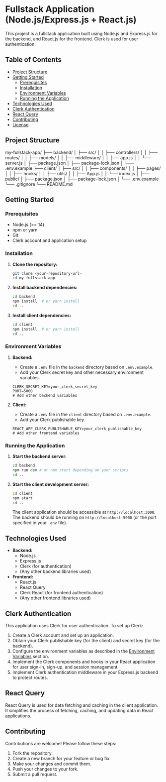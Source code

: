 # Fullstack Application (Node.js/Express.js + React.js)

This project is a fullstack application built using Node.js and Express.js for the backend, and React.js for the frontend. Clerk is used for user authentication.

## Table of Contents

- [Project Structure](#project-structure)
- [Getting Started](#getting-started)
  - [Prerequisites](#prerequisites)
  - [Installation](#installation)
  - [Environment Variables](#environment-variables)
  - [Running the Application](#running-the-application)
- [Technologies Used](#technologies-used)
- [Clerk Authentication](#clerk-authentication)
- [React Query](#react-query)
- [Contributing](#contributing)
- [License](#license)

## Project Structure
my-fullstack-app/
├── backend/
│   ├── src/
│   │   ├── controllers/
│   │   ├── routes/
│   │   ├── models/
│   │   ├── middleware/
│   │   ├── app.js
│   │   └── server.js
│   ├── package.json
│   ├── package-lock.json
│   └── .env.example
├── client/
│   ├── src/
│   │   ├── components/
│   │   ├── pages/
│   │   ├── hooks/
│   │   ├── utils/
│   │   ├── App.js
│   │   └── index.js
│   ├── public/
│   ├── package.json
│   ├── package-lock.json
│   └── .env.example
└── .gitignore
└── README.md




## Getting Started

### Prerequisites

- Node.js (>= 14)
- npm or yarn
- Git
- Clerk account and application setup

### Installation

1.  **Clone the repository:**

    ```bash
    git clone <your-repository-url>
    cd my-fullstack-app
    ```

2.  **Install backend dependencies:**

    ```bash
    cd backend
    npm install  # or yarn install
    cd ..
    ```

3.  **Install client dependencies:**

    ```bash
    cd client
    npm install  # or yarn install
    cd ..
    ```

### Environment Variables

1.  **Backend:**

    -   Create a `.env` file in the `backend` directory based on `.env.example`.
    -   Add your Clerk secret key and other necessary environment variables.

    ```
    CLERK_SECRET_KEY=your_clerk_secret_key
    PORT=5000
    # Add other backend variables
    ```

2.  **Client:**

    -   Create a `.env` file in the `client` directory based on `.env.example`.
    -   Add your Clerk publishable key.

    ```
    REACT_APP_CLERK_PUBLISHABLE_KEY=your_clerk_publishable_key
    # Add other frontend variables
    ```

### Running the Application

1.  **Start the backend server:**

    ```bash
    cd backend
    npm run dev # or npm start depending on your scripts
    cd ..
    ```

2.  **Start the client development server:**

    ```bash
    cd client
    npm start
    cd ..
    ```

    The client application should be accessible at `http://localhost:3000`. The backend should be running on `http://localhost:5000` (or the port specified in your `.env` file).

## Technologies Used

-   **Backend:**
    -   Node.js
    -   Express.js
    -   Clerk (for authentication)
    -   (Any other backend libraries used)
-   **Frontend:**
    -   React.js
    -   React Query
    -   Clerk React (for frontend authentication)
    -   (Any other frontend libraries used)

## Clerk Authentication

This application uses Clerk for user authentication. To set up Clerk:

1.  Create a Clerk account and set up an application.
2.  Obtain your Clerk publishable key (for the client) and secret key (for the backend).
3.  Configure the environment variables as described in the [Environment Variables](#environment-variables) section.
4.  Implement the Clerk components and hooks in your React application for user sign-in, sign-up, and session management.
5.  Implement Clerk authentication middleware in your Express.js backend to protect routes.

## React Query

React Query is used for data fetching and caching in the client application. It simplifies the process of fetching, caching, and updating data in React applications.

## Contributing

Contributions are welcome! Please follow these steps:

1.  Fork the repository.
2.  Create a new branch for your feature or bug fix.
3.  Make your changes and commit them.
4.  Push your changes to your fork.
5.  Submit a pull request.
